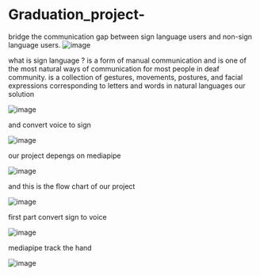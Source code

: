# Graduation_project-
bridge the communication gap between sign language users and non-sign language users.
![image](https://github.com/Ali-Abozaid/Graduation_project-/assets/69512058/ecfaf430-552f-4ae5-b514-a0a12b0d54fd)

what is sign language ?
is a form of manual communication and is one of the most natural ways of communication for most people in deaf community.
is a collection of gestures, movements, postures, and facial expressions corresponding to letters and words in natural languages
our solution

![image](https://github.com/Ali-Abozaid/Graduation_project-/assets/69512058/350c0123-1ee0-47e0-b142-07c8bf3efa8c)

and convert voice to sign 

![image](https://github.com/Ali-Abozaid/Graduation_project-/assets/69512058/b30513c0-33c7-4d1a-82a2-4a49dc6a74ef)

our project depengs on mediapipe

![image](https://github.com/Ali-Abozaid/Graduation_project-/assets/69512058/e70aef54-a869-4ff7-8749-18233fd8cc3e)

and this is the flow chart of our project 

![image](https://github.com/Ali-Abozaid/Graduation_project-/assets/69512058/05f31db4-d861-44ce-8fff-81b714466ffc)

first part convert sign to voice 

![image](https://github.com/Ali-Abozaid/Graduation_project-/assets/69512058/d62b2c18-49e1-4c49-b02c-060536513bbf)

mediapipe track the hand 

![image](https://github.com/Ali-Abozaid/Graduation_project-/assets/69512058/08f3b29e-7cea-4f5e-a3c5-d92e024414bd)








